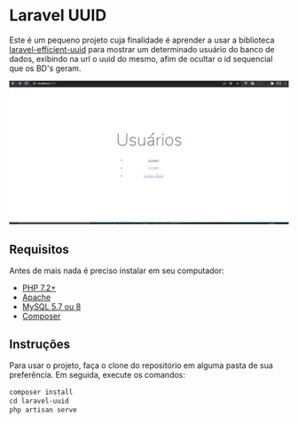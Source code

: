 # Laravel UUID

Este é um pequeno projeto cuja finalidade é aprender a usar a biblioteca [laravel-efficient-uuid](https://github.com/michaeldyrynda/laravel-efficient-uuid) para mostrar um determinado usuário do banco de dados, exibindo na url o uuid do mesmo, afim de ocultar o id sequencial que os BD's geram.

![Preview](https://github.com/williamtome/laravel-uuid/blob/master/uuid.gif?raw=true)

## Requisitos

Antes de mais nada é preciso instalar em seu computador:
* [PHP 7.2+](https://www.php.net/manual/pt_BR/install.windows.php)
* [Apache](http://httpd.apache.org/docs/2.4/install.html)
* [MySQL 5.7 ou 8](https://dev.mysql.com/downloads/installer/)
* [Composer](https://getcomposer.org/download/)

## Instruções

Para usar o projeto, faça o clone do repositório em alguma pasta de sua preferência. Em seguida, execute os comandos:
```
composer install
cd laravel-uuid
php artisan serve
```
